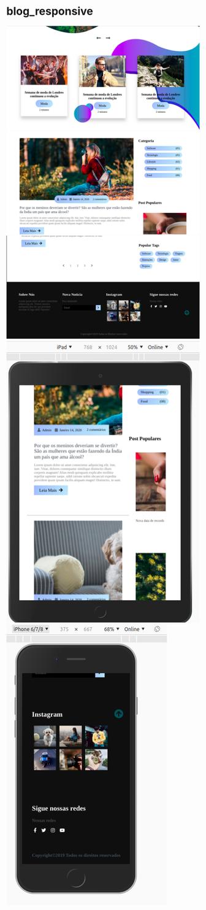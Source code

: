 # blog_responsive

<img src="images/imagen1.png"/>


<img src="images/imagen2.png"/>


<img src="images/imagen3.png"/>


<img src="images/imagen4.png"/>


<img src="images/imagen5.png"/>
